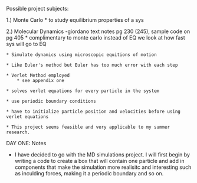 Possible project subjects:

1.) Monte Carlo
	* to study equilibrium properties of a sys


2.) Molecular Dynamics -giordano text notes pg 230 (245), sample code on pg 405
	* complimentary to monte carlo instead of EQ we look at how fast sys will go to EQ
	
	* Simulate dynamics using microscopic equitions of motion
	
	* Like Euler's method but Euler has too much error with each step
	
	* Verlet Method employed
		* see appendix one 
		
	* solves verlet equations for every particle in the system
	
	* use periodic boundary conditions
	
	* have to initialize particle position and velocities before using verlet equations
	
	* This project seems feasible and very applicable to my summer research. 


DAY ONE: Notes
* I have decided to go with the MD simulations project. I will first begin by writing a code to create a box that will contain one particle and add in components that make the simulation more realisitc and interesting such as inculding forces, making it a periodic boundary and so on. 


